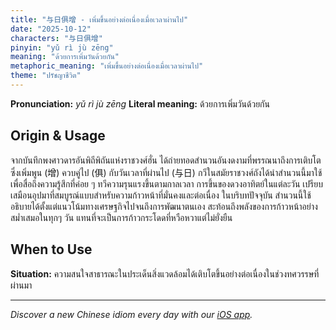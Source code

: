 ```yaml
---
title: "与日俱增 - เพิ่มขึ้นอย่างต่อเนื่องเมื่อเวลาผ่านไป"
date: "2025-10-12"
characters: "与日俱增"
pinyin: "yǔ rì jù zēng"
meaning: "ด้วยการเพิ่มวันด้วยกัน"
metaphoric_meaning: "เพิ่มขึ้นอย่างต่อเนื่องเมื่อเวลาผ่านไป"
theme: "ปรัชญาชีวิต"
---
```


**Pronunciation:** *yǔ rì jù zēng*
**Literal meaning:** ด้วยการเพิ่มวันด้วยกัน

## Origin & Usage

จากบันทึกพงศาวดารอันพิถีพิถันแห่งราชวงศ์ฮั่น ได้ถ่ายทอดสำนวนอันงดงามที่พรรณนาถึงการเติบโตซึ่งเพิ่มพูน (增) ควบคู่ไป (俱) กับวันเวลาที่ผ่านไป (与日) กวีในสมัยราชวงศ์ถังได้นำสำนวนนี้มาใช้ เพื่อสื่อถึงความรู้สึกที่ค่อย ๆ ทวีความรุนแรงขึ้นตามกาลเวลา การขึ้นของดวงอาทิตย์ในแต่ละวัน เปรียบเสมือนอุปมาที่สมบูรณ์แบบสำหรับความก้าวหน้าที่มั่นคงและต่อเนื่อง ในบริบทปัจจุบัน สำนวนนี้ใช้อธิบายได้ตั้งแต่แนวโน้มทางเศรษฐกิจไปจนถึงการพัฒนาตนเอง สะท้อนถึงพลังของการก้าวหน้าอย่างสม่ำเสมอในทุกๆ วัน แทนที่จะเป็นการก้าวกระโดดที่หวือหวาแต่ไม่ยั่งยืน

## When to Use

**Situation:** ความสนใจสาธารณะในประเด็นสิ่งแวดล้อมได้เติบโตขึ้นอย่างต่อเนื่องในช่วงทศวรรษที่ผ่านมา

---

*Discover a new Chinese idiom every day with our [iOS app](https://apps.apple.com/us/app/daily-chinese-idioms/id6740611324).*
